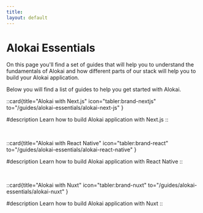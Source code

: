 ```yaml
---
title: 
layout: default
---
```


# Alokai Essentials

On this page you'll find a set of guides that will help you to understand the fundamentals of Alokai and how different parts of our stack will help you to build your Alokai application. 

Below you will find a list of guides to help you get started with Alokai. 

::card{title="Alokai with Next.js" icon="tabler:brand-nextjs" to="/guides/alokai-essentials/alokai-next-js" }

#description
Learn how to build Alokai application with Next.js
::

<br />

::card{title="Alokai with React Native" icon="tabler:brand-react" to="/guides/alokai-essentials/alokai-react-native" }

#description
Learn how to build Alokai application with React Native
::

<br />

::card{title="Alokai with Nuxt" icon="tabler:brand-nuxt" to="/guides/alokai-essentials/alokai-nuxt" }

#description
Learn how to build Alokai application with Nuxt
::